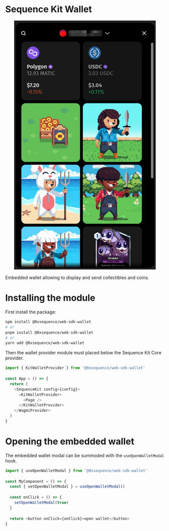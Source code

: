 # Sequence Kit Wallet

<div align="center">
  <img src="../../public/docs/embedded-wallet.png">
</div>

Embedded wallet allowing to display and send collectibles and coins.

# Installing the module

First install the package:

```bash
npm install @0xsequence/web-sdk-wallet
# or
pnpm install @0xsequence/web-sdk-wallet
# or
yarn add @0xsequence/web-sdk-wallet
```

Then the wallet provider module must placed below the Sequence Kit Core provider.

```js
import { KitWalletProvider } from '@0xsequence/web-sdk-wallet'

const App = () => {
  return (
    <SequenceKit config={config}>
      <KitWalletProvider>
        <Page />
      </KitWalletProvider>
    </WagmiProvider>
  )
}
```

# Opening the embedded wallet

The embedded wallet modal can be summoded with the `useOpenWalletModal` hook.

```js
import { useOpenWalletModal } from '@0xsequence/web-sdk-wallet'

const MyComponent = () => {
  const { setOpenWalletModal } = useOpenWalletModal()

  const onClick = () => {
    setOpenWalletModal(true)
  }

  return <button onClick={onClick}>open wallet</button>
}
```
